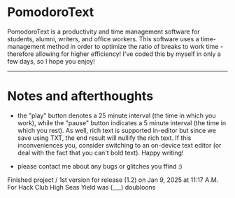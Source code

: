 # PomodoroText

PomodoroText is a productivity and time management software for students, alumni, writers, and office workers. This software uses a time-management method in order to optimize the ratio of breaks to work time - therefore allowing for higher efficiency! I've coded this by myself in only a few days, so I hope you enjoy!

***

# Notes and afterthoughts
 - the "play" button denotes a 25 minute interval (the time in which you work), while the "pause" button indicates a 5 minute interval (the time in which you rest). As well, rich text is supported in-editor but since we save using TXT, the end result will nullify the rich text. If this inconveniences you, consider switching to an on-device text editor (or deal with the fact that you can't bold text). Happy writing!

- please contact me about any bugs or glitches you ffind :) 

Finished project / 1st version for release (1.2) on Jan 9, 2025 at 11:17 A.M.
For Hack Club High Seas 
Yield was (___) doubloons
